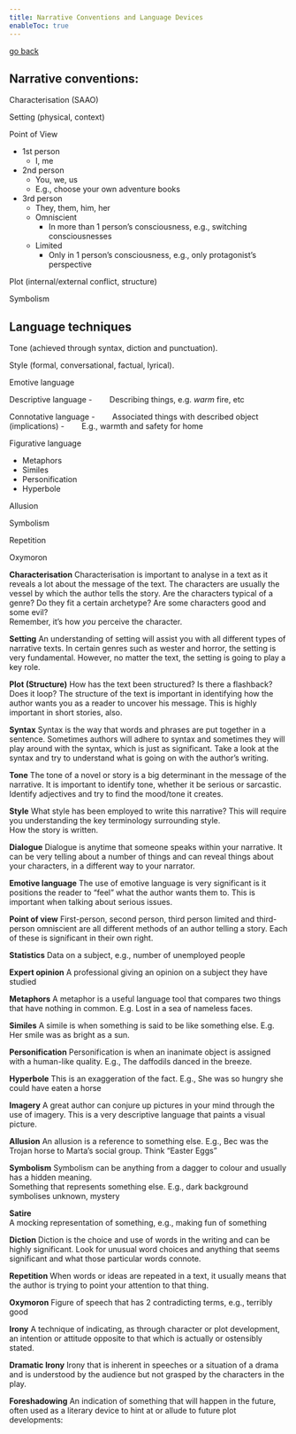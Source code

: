 ```yaml
---
title: Narrative Conventions and Language Devices
enableToc: true
---
```


[go back](11Subjects/11Literature.md)

## **Narrative conventions:**
Characterisation (SAAO)  

Setting (physical, context)

Point of View
- 1st person
	- I, me
- 2nd person
	- You, we, us 
	- E.g., choose your own adventure books
- 3rd person
	- They, them, him, her
	- Omniscient
		- In more than 1 person’s consciousness, e.g., switching consciousnesses
	- Limited
		- Only in 1 person’s consciousness, e.g., only protagonist’s perspective

Plot (internal/external conflict, structure)

Symbolism

## **Language techniques**
Tone (achieved through syntax, diction and punctuation).  

Style (formal, conversational, factual, lyrical).  

Emotive language  

Descriptive language
-        Describing things, e.g. _warm_ fire, etc

Connotative language
-        Associated things with described object (implications)
-        E.g., warmth and safety for home

Figurative language
- Metaphors  
- Similes  
- Personification  
- Hyperbole  

Allusion  

Symbolism  

Repetition

Oxymoron

**Characterisation**
Characterisation is important to analyse in a text as it reveals a lot about the message of the text. The characters are usually the vessel by which the author tells the story. Are the characters typical of a genre? Do they fit a certain archetype? Are some characters good and some evil?  
Remember, it’s how _you_ perceive the character.

**Setting**
An understanding of setting will assist you with all different types of narrative texts. In certain genres such as wester and horror, the setting is very fundamental. However, no matter the text, the setting is going to play a key role.

**Plot (Structure)**
How has the text been structured? Is there a flashback? Does it loop? The structure of the text is important in identifying how the author wants you as a reader to uncover his message. This is highly important in short stories, also.

**Syntax**
Syntax is the way that words and phrases are put together in a sentence. Sometimes authors will adhere to syntax and sometimes they will play around with the syntax, which is just as significant. Take a look at the syntax and try to understand what is going on with the author’s writing.

**Tone**
The tone of a novel or story is a big determinant in the message of the narrative. It is important to identify tone, whether it be serious or sarcastic.  
Identify adjectives and try to find the mood/tone it creates.

**Style**
What style has been employed to write this narrative? This will require you understanding the key terminology surrounding style.  
How the story is written.

**Dialogue**
Dialogue is anytime that someone speaks within your narrative. It can be very telling about a number of things and can reveal things about your characters, in a different way to your narrator.

**Emotive language**
The use of emotive language is very significant is it positions the reader to “feel” what the author wants them to. This is important when talking about serious issues.

**Point of view**
First-person, second person, third person limited and third-person omniscient are all different methods of an author telling a story. Each of these is significant in their own right.

**Statistics**
Data on a subject, e.g., number of unemployed people

**Expert opinion**
A professional giving an opinion on a subject they have studied

**Metaphors**
A metaphor is a useful language tool that compares two things that have nothing in common. E.g. Lost in a sea of nameless faces.

**Similes**
A simile is when something is said to be like something else. E.g. Her smile was as bright as a sun.

**Personification**
Personification is when an inanimate object is assigned with a human-like quality. E.g., The daffodils danced in the breeze.

**Hyperbole**
This is an exaggeration of the fact. E.g., She was so hungry she could have eaten a horse

**Imagery**
A great author can conjure up pictures in your mind through the use of imagery. This is a very descriptive language that paints a visual picture.

**Allusion**
An allusion is a reference to something else. E.g., Bec was the Trojan horse to Marta’s social group. Think “Easter Eggs”  

**Symbolism**
Symbolism can be anything from a dagger to colour and usually has a hidden meaning.  
Something that represents something else. E.g., dark background symbolises unknown, mystery

**Satire**  
A mocking representation of something, e.g., making fun of something

**Diction**
Diction is the choice and use of words in the writing and can be highly significant. Look for unusual word choices and anything that seems significant and what those particular words connote.

**Repetition**
When words or ideas are repeated in a text, it usually means that the author is trying to point your attention to that thing.

**Oxymoron**
Figure of speech that has 2 contradicting terms, e.g., terribly good

**Irony**
A technique of indicating, as through character or plot development, an intention or attitude opposite to that which is actually or ostensibly stated.

**Dramatic Irony**
Irony that is inherent in speeches or a situation of a drama and is understood by the audience but not grasped by the characters in the play.

**Foreshadowing**
An indication of something that will happen in the future, often used as a literary device to hint at or allude to future plot developments: